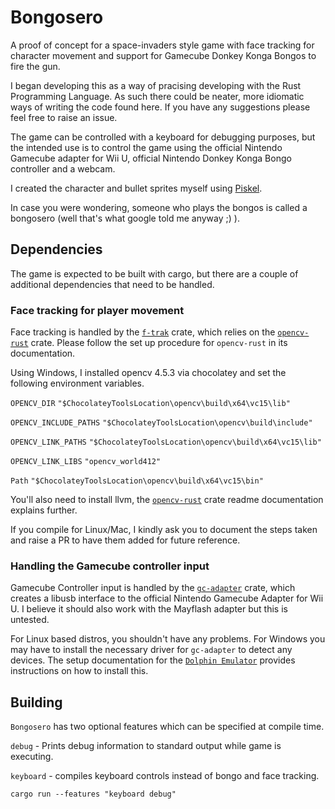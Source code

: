# Bongosero

A proof of concept for a space-invaders style game with face tracking for character movement and support for Gamecube Donkey Konga Bongos to fire the gun.

I began developing this as a way of pracising developing with the Rust Programming Language. As such there could be neater, more idiomatic ways of writing the code found here. If you have any suggestions please feel free to raise an issue.

The game can be controlled with a keyboard for debugging purposes, but the intended use is to control the game using the official Nintendo Gamecube adapter for Wii U, official Nintendo Donkey Konga Bongo controller and a webcam.

I created the character and bullet sprites myself using <a href="https://www.piskelapp.com/">Piskel</a>.

In case you were wondering, someone who plays the bongos is called a bongosero (well that's what google told me anyway ;) ).

## Dependencies
The game is expected to be built with cargo, but there are a couple of additional dependencies that need to be handled.

### Face tracking for player movement
Face tracking is handled by the [`f-trak`](https://github.com/Payne325/f-trak) crate, which relies on the [`opencv-rust`](https://github.com/twistedfall/opencv-rust) crate. Please follow the set up procedure for `opencv-rust` in its documentation.

Using Windows, I installed opencv 4.5.3 via chocolatey and set the following environment variables.

`OPENCV_DIR` `"$ChocolateyToolsLocation\opencv\build\x64\vc15\lib"`

`OPENCV_INCLUDE_PATHS` `"$ChocolateyToolsLocation\opencv\build\include"`

`OPENCV_LINK_PATHS` `"$ChocolateyToolsLocation\opencv\build\x64\vc15\lib"`

`OPENCV_LINK_LIBS` `"opencv_world412"`

`Path` `"$ChocolateyToolsLocation\opencv\build\x64\vc15\bin"`

You'll also need to install llvm, the [`opencv-rust`](https://github.com/twistedfall/opencv-rust#windows-package) crate readme documentation explains further.

If you compile for Linux/Mac, I kindly ask you to document the steps taken and raise a PR to have them added for future reference. 

### Handling the Gamecube controller input
Gamecube Controller input is handled by the [`gc-adapter`](https://github.com/jam1garner/gc-adapter) crate, which creates a libusb interface to the official Nintendo Gamecube Adapter for Wii U. I believe it should also work with the Mayflash adapter but this is untested.

For Linux based distros, you shouldn't have any problems.
For Windows you may have to install the necessary driver for `gc-adapter` to detect any devices. The setup documentation for the [`Dolphin Emulator`](https://dolphin-emu.org/docs/guides/how-use-official-gc-controller-adapter-wii-u/#Windows) provides instructions on how to install this.  

## Building

`Bongosero` has two optional features which can be specified at compile time.

`debug` - Prints debug information to standard output while game is executing.

`keyboard` - compiles keyboard controls instead of bongo and face tracking.

```
cargo run --features "keyboard debug"
```
